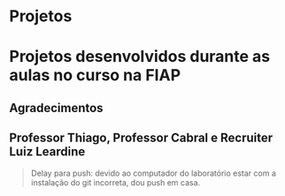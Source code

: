 # Projetos <h1> Projetos desenvolvidos durante as aulas no curso na FIAP

## Agradecimentos <h2> Professor Thiago, Professor Cabral e Recruiter Luiz Leardine

> Delay para push: devido ao computador do laboratório estar com a instalação do git incorreta, dou push em casa.
